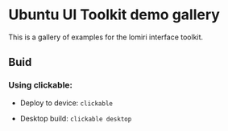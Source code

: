 # Ubuntu UI Toolkit demo gallery

This is a gallery of examples for the lomiri interface toolkit.

## Buid

### Using clickable:

- Deploy to device:
`clickable`

- Desktop build:
`clickable desktop`


